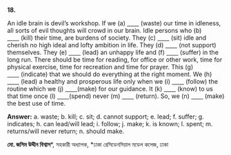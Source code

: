 **18.**

An idle brain is devil’s workshop. If we (a) <u>       </u> (waste) our time in idleness, all sorts of evil thoughts will crowd in our brain. Idle persons who (b) <u>       </u> (kill) their time, are burdens of society. They (c) <u>       </u> (sit) idle and cherish no high ideal and lofty ambition in life. They (d) <u>       </u> (not support) themselves. They (e) <u>       </u> (lead) an unhappy life and (f) <u>       </u> (suffer) in the long run. There should be time for reading, for office or other work, time for physical exercise, time for recreation and time for prayer. This (g) <u>       </u> (indicate) that we should do everything at the right moment. We (h) <u>       </u> (lead) a healthy and prosperous life only when we (i) <u>       </u> (follow) the routine which we (j) <u>       </u>(make) for our guidance. It (k) <u>       </u> (know) to us that time once (l) <u>       </u>(spend) never (m) <u>       </u> (return). So, we (n) <u>       </u> (make) the best use of time.

**Answer:** a. waste; b. kill; c. sit; d. cannot support; e. lead; f. suffer; g. indicates; h. can lead/will lead; i. follow; j. make; k. is known; l. spent; m. returns/will never return; n. should make.

**মো. জসিম উদ্দীন বিশ্বাস***, সহকারী অধ্যাপক, *ঢাকা রেসিডেনসিয়াল মডেল কলেজ, ঢাকা
